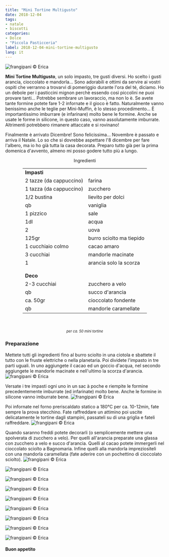 ```yaml
---
title: "Mini Tortine Multigusto"
date: 2018-12-04
tags:
- natale
- biscotti
categories:
- Dolce
- "Piccola Pasticceria"
label: 2018-12-04-mini-tortine-multigusto
lang: it
---
```

![](../2018-12-04-mini-tortine-multigusto/header.jpg "frangipani © Erica")

**Mini Tortine Multigusto**, un solo impasto, tre gusti diversi. Ho scelto i gusti arancia, cioccolato e mandorla... Sono adorabili e ottimi da servire ai vostri ospiti che verranno a trovarvi di pomeriggio durante l'ora del té, diciamo. Ho un debole per i pasticcini mignon perchè essendo così piccolini ne puoi provare tanti... Potrebbe sembrare un lavoraccio, ma non lo è. Se avete tante formine potete fare 1-2 infornate e il gioco è fatto. Naturalmente vanno benissimo anche le teglie per Mini-Muffin, è lo stesso procedimento... È importantissimo imburrare (e infarinare) molto bene le formine. Anche se usate le forme in silicone, in questo caso, vanno assolutamente imburrate. Altrimenti potrebbero rimanere attaccate e si rovinano! 

Finalmente è arrivato Dicembre! Sono felicissima... Novembre è passato e arriva il Natale. Lo so che si dovrebbe aspettare l'8 dicembre per fare l'albero, ma io ho già tutta la casa decorata. Preparo tutto già per la prima domenica d'avvento, almeno mi posso godere tutto più a lungo. 


<div id="wrapper" style="text-align: center">
  <div id="yourdiv" style="display: inline-block;">
    <div class="ingredients" itemscope itemtype="http://schema.org/Recipe">
      <span itemprop="name" style="display:none;">Mini Tortine Multigusto</span>
      <span itemprop="recipeCategory" style="display:none;">Dolce</span>
      <img itemprop="image" style="display:none;" class="ignore-gallery-item" src="../2018-12-04-mini-tortine-multigusto/header.jpeg"/>
      <span itemprop="author" style="display:none;">Erica Raiano</span>
      <span itemprop="description" style="display:none;">Mini Tortine Multigusto, un solo impasto, tre gusti diversi. Ho scelto i gusti arancia, cioccolato e mandorla.</span>
      <div class="ingredients-title">Ingredienti</div>
      <table>
        <tbody>
          <tr>
            <td colspan="2"><b>Impasti</b></td>
          </tr>
          <tr itemprop="recipeIngredient">
            <td>2 tazze (da cappuccino)</td>
            <td>farina</td>
          </tr>
          <tr itemprop="recipeIngredient">
            <td>1 tazza (da cappuccino)</td>
            <td>zucchero</td>
          </tr>
          <tr itemprop="recipeIngredient">
            <td>1/2 bustina</td>
            <td>lievito per dolci</td>
          </tr>
          <tr itemprop="recipeIngredient">
            <td>qb</td>
            <td>vaniglia</td>
          </tr>
          <tr itemprop="recipeIngredient">
            <td>1 pizzico</td>
            <td>sale</td>
          </tr>
          <tr itemprop="recipeIngredient">
            <td>1dl</td>
            <td>acqua</td>
          </tr>
          <tr itemprop="recipeIngredient">
            <td>2</td>
            <td>uova</td>
          </tr>
          <tr itemprop="recipeIngredient">
            <td>125gr</td>
            <td>burro sciolto ma tiepido</td>
          </tr>
          <tr itemprop="recipeIngredient">
            <td>1 cucchiaio colmo</td>
            <td>cacao amaro</td>
          </tr>
          <tr itemprop="recipeIngredient">
            <td>3 cucchiai</td>
            <td>mandorle macinate</td>
          </tr>
          <tr itemprop="recipeIngredient">
            <td>1</td>
            <td>arancia solo la scorza</td>
          </tr>
          <tr style="height: 15px;"></tr>
          <tr>          
            <td colspan="2"><b>Deco</b></td>
          </tr>
          <tr itemprop="recipeIngredient">
            <td>2-3 cucchiai</td>
            <td>zucchero a velo</td>
          </tr>
          <tr itemprop="recipeIngredient">
            <td>qb</td>
            <td>succo d'arancia</td>
          </tr>
          <tr itemprop="recipeIngredient">
            <td>ca. 50gr</td>
            <td>cioccolato fondente</td>
          </tr>
          <tr itemprop="recipeIngredient">
            <td>qb</td>
            <td>mandorle caramellate</td>
          </tr>
        </tbody>
      </table>
      <br></br>
      <i class="pull-right" style="font-size: 80%;">per ca. 50 mini tortine</i>
    </div>
  </div>
</div>


<h3>
  <font color="grey">
    <i class="fa-solid fa-gears"></i>
  </font> Preparazione
</h3>

Mettete tutti gli ingredienti fino al burro sciolto in una ciotola e sbattete il tutto con le fruste elettriche o nella planetaria. Poi dividete l'impasto in tre parti uguali. In uno aggiungete il cacao ed un goccio d'acqua, nel secondo aggiungete le mandorle macinate e nell'ultimo la scorza d'arancia.
![](../2018-12-04-mini-tortine-multigusto/impasto.jpg "frangipani © Erica")

Versate i tre impasti ogni uno in un sac à poche e riempite le formine precedentemente imburrate (ed infarinate) molto bene. Anche le formine in silicone vanno imburrate bene.
![](../2018-12-04-mini-tortine-multigusto/teglia.jpg "frangipani © Erica")

Poi infornate nel forno preriscaldato statico a 180°C per ca. 10-12min, fate sempre la prova stecchino. Fate raffreddare un attimino poi uscite delicatamente le tortine dagli stampini, passateli su di una griglia e fateli raffreddare.
![](../2018-12-04-mini-tortine-multigusto/sfornati.jpg "frangipani © Erica")

Quando saranno freddi potete decorarli (o semplicemente mettere una spolverata di zucchero a velo). Per quelli all'arancia preparate una glassa con zucchero a velo e succo d'arancia. Quelli al cacao potete immergerli nel cioccolato sciolto a Bagnomaria. Infine quelli alla mandorla impreziositeli con una mandorla caramellata (fate aderire con un pochettino di cioccolato sciolto).
![](../2018-12-04-mini-tortine-multigusto/risultato1.jpg "frangipani © Erica")

![](../2018-12-04-mini-tortine-multigusto/risultato2.jpg "frangipani © Erica")

![](../2018-12-04-mini-tortine-multigusto/risultato3.jpg "frangipani © Erica")

![](../2018-12-04-mini-tortine-multigusto/risultato4.jpg "frangipani © Erica")

![](../2018-12-04-mini-tortine-multigusto/risultato5.jpg "frangipani © Erica")

![](../2018-12-04-mini-tortine-multigusto/risultato6.jpg "frangipani © Erica")

![](../2018-12-04-mini-tortine-multigusto/risultato7.jpg "frangipani © Erica")

![](../2018-12-04-mini-tortine-multigusto/risultato8.jpg "frangipani © Erica")

![](../2018-12-04-mini-tortine-multigusto/risultato9.jpg "frangipani © Erica")

<h4>Buon appetito
  <font color="red">
    <i class="fa-regular fa-face-smile"></i>
  </font>
</h4>
